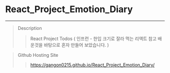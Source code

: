# React_Project_Emotion_Diary

---

> Description
>
> > React Project Todos ( 인프런 - 한입 크기로 잘라 먹는 리액트 참고 배운것을 바탕으로 혼자 만들어 보았습니다. )

> Github Hosting Site
>
> > https://gangon0215.github.io/React_Project_Emotion_Diary/
